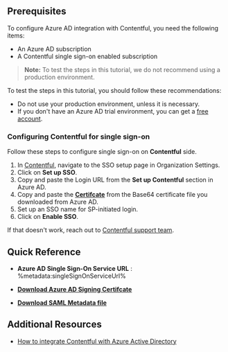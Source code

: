 ## Prerequisites

To configure Azure AD integration with Contentful, you need the following items:

- An Azure AD subscription
- A Contentful single sign-on enabled subscription

> **Note:**
> To test the steps in this tutorial, we do not recommend using a production environment.

To test the steps in this tutorial, you should follow these recommendations:

- Do not use your production environment, unless it is necessary.
- If you don't have an Azure AD trial environment, you can get a [free account](https://azure.microsoft.com/free/).

### Configuring Contentful for single sign-on

Follow these steps to configure single sign-on on **Contentful** side.

1. In [Contentful](https://app.contentful.com), navigate to the SSO setup page in Organization Settings.
1. Click on **Set up SSO**.
1. Copy and paste the Login URL from the **Set up Contentful** section in Azure AD.
1. Copy and paste the **[Certifcate](%metadata:CertificateDownloadRawUrl%)** from the Base64 certificate file you downloaded from Azure AD.
1. Set up an SSO name for SP-initiated login.
1. Click on **Enable SSO**.

If that doesn't work, reach out to [Contentful support team](mailto:support@contentful.com).

## Quick Reference

* **Azure AD Single Sign-On Service URL** : %metadata:singleSignOnServiceUrl%

* **[Download Azure AD Signing Certifcate](%metadata:CertificateDownloadRawUrl%)**

* **[Download SAML Metadata file](%metadata:metadataDownloadUrl%)**

## Additional Resources

* [How to integrate Contentful with Azure Active Directory](https://docs.microsoft.com/azure/active-directory/saas-apps/contentful-tutorial)
